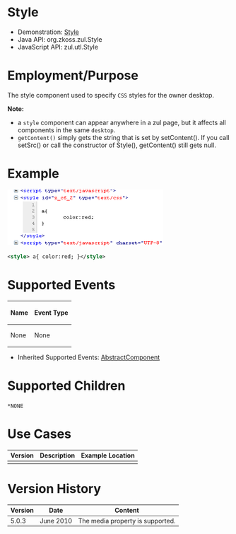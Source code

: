 

# Style

- Demonstration:
  [Style](http://www.zkoss.org/zkdemo/styling/custom_style)
- Java API: <javadoc>org.zkoss.zul.Style </javadoc>
- JavaScript API: <javadoc directory="jsdoc">zul.utl.Style</javadoc>


# Employment/Purpose

The style component used to specify `CSS` styles for the owner desktop.

**Note:**

- a `style` component can appear anywhere in a zul page, but it affects
  all components in the same `desktop`.
- `getContent()` simply gets the string that is set by setContent(). If
  you call setSrc() or call the constructor of Style(), getContent()
  still gets null.

# Example

  
![](/zk_component_ref/images/ZKComRef_Style_Example.png)

```xml
<style> a{ color:red; }</style>
```

# Supported Events

<table>
<thead>
<tr class="header">
<th><center>
<p>Name</p>
</center></th>
<th><center>
<p>Event Type</p>
</center></th>
</tr>
</thead>
<tbody>
<tr class="odd">
<td><p>None</p></td>
<td><p>None</p></td>
</tr>
</tbody>
</table>

- Inherited Supported Events: [ AbstractComponent]({{site.baseurl}}/zk_component_ref/base_components/abstractcomponent#Supported_Events)

# Supported Children

`*NONE`

# Use Cases

| Version | Description | Example Location |
|---------|-------------|------------------|
|         |             |                  |

# Version History



| Version | Date      | Content                          |
|---------|-----------|----------------------------------|
| 5.0.3   | June 2010 | The media property is supported. |


